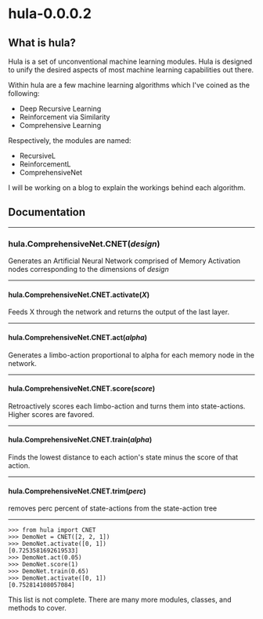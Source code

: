 # hula-0.0.0.2

## What is hula?

Hula is a set of unconventional machine learning modules. Hula is designed to unify the desired aspects of most machine learning capabilities out there. 

Within hula are a few machine learning algorithms which I've coined as the following:

-  Deep Recursive Learning
-  Reinforcement via Similarity
-  Comprehensive Learning

Respectively, the modules are named:

- RecursiveL
- ReinforcementL
- ComprehensiveNet

I will be working on a blog to explain the workings behind each algorithm.

## Documentation

---

### hula.ComprehensiveNet.CNET(*design*)

Generates an Artificial Neural Network comprised of Memory Activation nodes corresponding to the dimensions of *design*

---

#### hula.ComprehensiveNet.CNET.activate(*X*)

Feeds X through the network and returns the output of the last layer.

---

#### hula.ComprehensiveNet.CNET.act(*alpha*)

Generates a limbo-action proportional to alpha for each memory node in the network.

---

#### hula.ComprehensiveNet.CNET.score(*score*)

Retroactively scores each limbo-action and turns them into state-actions. Higher scores are favored.

---

#### hula.ComprehensiveNet.CNET.train(*alpha*)

Finds the lowest distance to each action's state minus the score of that action.

---

#### hula.ComprehensiveNet.CNET.trim(*perc*)

removes perc percent of state-actions from the state-action tree

----

    >>> from hula import CNET
    >>> DemoNet = CNET([2, 2, 1])
    >>> DemoNet.activate([0, 1])
    [0.7253581692619533]
    >>> DemoNet.act(0.05)
    >>> DemoNet.score(1)
    >>> DemoNet.train(0.65)
    >>> DemoNet.activate([0, 1])
    [0.752814108057084]


This list is not complete. There are many more modules, classes, and methods to cover.

